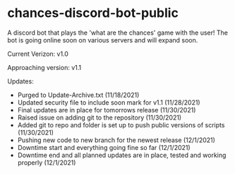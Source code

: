 # chances-discord-bot-public
A discord bot that plays the 'what are the chances' game with the user! The bot is going online soon on various servers and will expand soon.

Current Verizon: v1.0

Approaching version: v1.1

Updates:
- Purged to Update-Archive.txt (11/18/2021)
- Updated security file to include soon mark for v1.1 (11/28/2021)
- Final updates are in place for tomorrows release (11/30/2021)
- Raised issue on adding git to the repository (11/30/2021)
- Added git to repo and folder is set up to push public versions of scripts (11/30/2021)
- Pushing new code to new branch for the newest release (12/1/2021)
- Downtime start and everything going fine so far (12/1/2021)
- Downtime end and all planned updates are in place, tested and working properly (12/1/2021)
